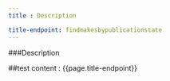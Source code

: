 ```yaml
---
title : Description

title-endpoint: findmakesbypublicationstate
---
```


###Description

##test content : {{page.title-endpoint}} 
